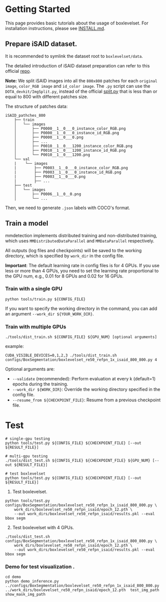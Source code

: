 # Getting Started
This page provides basic tutorials about the usage of boxlevelset.
For installation instructions, please see [INSTALL.md](INSTALL.md).


## Prepare iSAID dataset.
It is recommended to symlink the dataset root to `boxlevelset/data`.

The detailed introduction of iSAID dataset preparation can refer to this  official [repo](https://github.com/CAPTAIN-WHU/iSAID_Devkit).

**Note:** We split iSAID images into all the `800x800` patches for each `original image`, `color_RGB image` and `id_color image`.  The `.py` script can use the `DOTA_devkit/ImgSplit.py`, instead of the official [split.py](https://github.com/CAPTAIN-WHU/iSAID_Devkit/blob/master/preprocess/split.py)  that is less than or equal to 800 with different patches size.

The structure of patches data:
```shell
iSAID_pathches_800
    ├── train
    │   └── images
    │       ├── P0000__1__0___0_instance_color_RGB.png
    │       ├── P0000__1__0___0_instance_id_RGB.png
    │       ├── P0000__1__0___0.png
    │       ├── ...
    │       ├── P0010__1__0___1200_instance_color_RGB.png
    │       ├── P0010__1__0___1200_instance_id_RGB.png
    │       └── P0010__1__0___1200.png
    └── val
    |    └── images
    |        ├── P0003__1__0___0_instance_color_RGB.png
    |        ├── P0003__1__0___0_instance_id_RGB.png
    |        ├── P0003__1__0___0.png
    |        ├── ...
    ├── test
    │   └── images
    │       ├── P0006__1__0__0.png
    │       └── ...
```
Then, we need to generate `.json` labels with COCO's format.
 
## Train a model
mmdetection implements distributed training and non-distributed training,
which uses `MMDistributedDataParallel` and `MMDataParallel` respectively.

All outputs (log files and checkpoints) will be saved to the working directory,
which is specified by `work_dir` in the config file.

**Important**: The default learning rate in config files is for 4 GPUs.
If you use less or more than 4 GPUs, you need to set the learning rate proportional
to the GPU num, e.g., 0.01 for 8 GPUs and 0.02 for 16 GPUs.

### Train with a single GPU

```shell
python tools/train.py ${CONFIG_FILE}
```

If you want to specify the working directory in the command, you can add an argument `--work_dir ${YOUR_WORK_DIR}`.

### Train with multiple GPUs

```shell
./tools/dist_train.sh ${CONFIG_FILE} ${GPU_NUM} [optional arguments]
```
example:

```shell
CUDA_VISIBLE_DEVICES=0,1,2,3 ./tools/dist_train.sh configs/BoxSegmentation/boxlevelset_re50_refpn_1x_isaid_800_800.py 4
```

Optional arguments are:

- `--validate` (recommended): Perform evaluation at every k (default=1) epochs during the training.
- `--work_dir ${WORK_DIR}`: Override the working directory specified in the config file.
- `--resume_from ${CHECKPOINT_FILE}`: Resume from a previous checkpoint file.

# Test 

```shell
# single-gpu testing
python tools/test.py ${CONFIG_FILE} ${CHECKPOINT_FILE} [--out ${RESULT_FILE}]

# multi-gpu testing
./tools/dist_test.sh ${CONFIG_FILE} ${CHECKPOINT_FILE} ${GPU_NUM} [--out ${RESULT_FILE}]

# test boxlevelset 
python tools/test.py ${CONFIG_FILE} ${CHECKPOINT_FILE} [--out ${RESULT_FILE}]
```

1. Test boxlevelset.
```shell
python tools/test.py configs/BoxSegmentation/boxlevelset_re50_refpn_1x_isaid_800_800.py \
    work_dirs/boxlevelset_re50_refpn_isaid/epoch_12.pth \ 
    --out work_dirs/boxlevelset_re50_refpn_isaid/results.pkl --eval bbox segm
```

2. Test boxlevelset with 4 GPUs.
```shell
./tools/dist_test.sh configs/BoxSegmentation/boxlevelset_re50_refpn_1x_isaid_800_800.py \
    work_dirs/boxlevelset_re50_refpn_isaid/epoch_12.pth \ 
    --out work_dirs/boxlevelset_re50_refpn_isaid/results.pkl --eval bbox segm
```


### Demo for test visualization .
    
```shell
cd demo
python demo_inference.py  ../configs/BoxSegmentation/boxlevelset_re50_refpn_1x_isaid_800_800.py ../work_dirs/boxlevelset_re50_refpn_isaid/epoch_12.pth  test_img_path  show_mask_img_path
```
